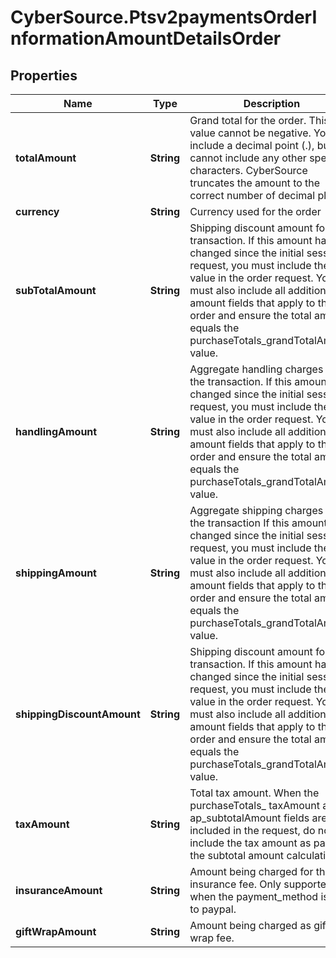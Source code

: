 # CyberSource.Ptsv2paymentsOrderInformationAmountDetailsOrder

## Properties
Name | Type | Description | Notes
------------ | ------------- | ------------- | -------------
**totalAmount** | **String** | Grand total for the order. This value cannot be negative. You can include a decimal point (.), but you cannot include any other special characters. CyberSource truncates the amount to the correct number of decimal places  | [optional] 
**currency** | **String** | Currency used for the order  | [optional] 
**subTotalAmount** | **String** | Shipping discount amount for the transaction. If this amount has changed since the initial sessions request, you must include the new value in the order request. You must also include all additional amount fields that apply to the order and ensure the total amount equals the purchaseTotals_grandTotalAmount value.  | [optional] 
**handlingAmount** | **String** | Aggregate handling charges for the transaction. If this amount has changed since the initial sessions request, you must include the new value in the order request. You must also include all additional amount fields that apply to the order and ensure the total amount equals the purchaseTotals_grandTotalAmount value.  | [optional] 
**shippingAmount** | **String** | Aggregate shipping charges for the transaction If this amount has changed since the initial sessions request, you must include the new value in the order request. You must also include all additional amount fields that apply to the order and ensure the total amount equals the purchaseTotals_grandTotalAmount value.  | [optional] 
**shippingDiscountAmount** | **String** | Shipping discount amount for the transaction. If this amount has changed since the initial sessions request, you must include the new value in the order request. You must also include all additional amount fields that apply to the order and ensure the total amount equals the purchaseTotals_grandTotalAmount value.  | [optional] 
**taxAmount** | **String** | Total tax amount. When the purchaseTotals_ taxAmount and ap_subtotalAmount fields are included in the request, do not include the tax amount as part of the subtotal amount calculation.  | [optional] 
**insuranceAmount** | **String** | Amount being charged for the insurance fee. Only supported when the payment_method is set to paypal.  | [optional] 
**giftWrapAmount** | **String** | Amount being charged as gift wrap fee.             | [optional] 


